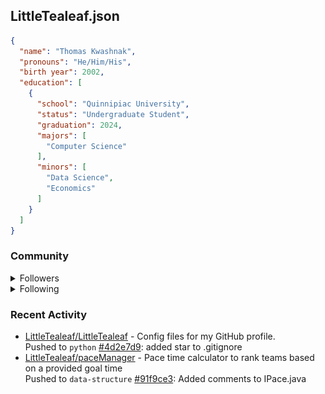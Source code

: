 <h2>LittleTealeaf.json</h2>

```json
{
  "name": "Thomas Kwashnak",
  "pronouns": "He/Him/His",
  "birth year": 2002,
  "education": [
    {
      "school": "Quinnipiac University",
      "status": "Undergraduate Student",
      "graduation": 2024,
      "majors": [
        "Computer Science"
      ],
      "minors": [
        "Data Science",
        "Economics"
      ]
    }
  ]
}
```
<h3>Community</h3>
<details><summary>Followers</summary><a href="https://github.com/PiyushYadav19"><img src="./assets/imgs/ wyzmn5sed9.png" alt = "PiyushYadav19" style="width:50px;height:50px"></a><a href="https://github.com/eebalboni"><img src="./assets/imgs/ d1c4qx9kwg.png" alt = "eebalboni" style="width:50px;height:50px"></a><a href="https://github.com/doriansyla"><img src="./assets/imgs/ dcsf34bo6e.png" alt = "doriansyla" style="width:50px;height:50px"></a><a href="https://github.com/PriscillaE1"><img src="./assets/imgs/ m5uy0c1fw8.png" alt = "PriscillaE1" style="width:50px;height:50px"></a></details>
<details><summary>Following</summary><a href="https://github.com/3b1b"><img src="./assets/imgs/ qjmt8iv5bs.png" alt = "3b1b" style="width:50px;height:50px"></a><a href="https://github.com/a-r-t"><img src="./assets/imgs/ 4ouzaygqnt.png" alt = "a-r-t" style="width:50px;height:50px"></a><a href="https://github.com/swirty"><img src="./assets/imgs/ lj8ahy2wqr.png" alt = "swirty" style="width:50px;height:50px"></a><a href="https://github.com/BobdaFett"><img src="./assets/imgs/ 4tg3l5drvi.png" alt = "BobdaFett" style="width:50px;height:50px"></a><a href="https://github.com/Clemeit"><img src="./assets/imgs/ y5ib8hxmf0.png" alt = "Clemeit" style="width:50px;height:50px"></a><a href="https://github.com/eebalboni"><img src="./assets/imgs/ d1c4qx9kwg.png" alt = "eebalboni" style="width:50px;height:50px"></a><a href="https://github.com/PriscillaE1"><img src="./assets/imgs/ m5uy0c1fw8.png" alt = "PriscillaE1" style="width:50px;height:50px"></a></details>
<h3>Recent Activity</h3>
<ul><li><a href="https://github.com/LittleTealeaf/LittleTealeaf">LittleTealeaf/LittleTealeaf</a> - Config files for my GitHub profile.<br>Pushed to <code>python</code> <a href="https://github.com/LittleTealeaf/LittleTealeaf/commit/4d2e7d93b49c895140f8fb75887b687b3dba8679">#4d2e7d9</a>: added star to .gitignore</li><li><a href="https://github.com/LittleTealeaf/paceManager">LittleTealeaf/paceManager</a> - Pace time calculator to rank teams based on a provided goal time<br>Pushed to <code>data-structure</code> <a href="https://github.com/LittleTealeaf/paceManager/commit/91f9ce37dc1c01cd41a9be0d01dc5728c59ffc13">#91f9ce3</a>: Added comments to IPace.java</li></ul>
